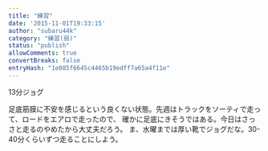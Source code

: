 ```yaml
---
title: "練習"
date: '2015-11-01T19:33:15'
author: "subaru44k"
category: "練習(弱)"
status: "publish"
allowComments: true
convertBreaks: false
entryHash: "1e085f6645c4465b19edff7a65a4f11e"
---
```

13分ジョグ

足底筋膜に不安を感じるという良くない状態。先週はトラックをソーティで走って、ロードをエアロで走ったので、
確かに足底にきそうではある。今日はさっさと走るのやめたから大丈夫だろう。
ま、水曜までは厚い靴でジョグだな。30-40分くらいずつ走ることにしよう。
